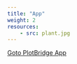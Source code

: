 ```yaml
---
title: "App"
weight: 2
resources:
    - src: plant.jpg
---
```


[Goto PlotBridge App](https://app.plotbridge.net)
